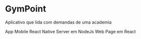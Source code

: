 # GymPoint
Aplicativo que lida com  demandas de uma academia

App Mobile React Native
Server em NodeJs
Web Page em React

